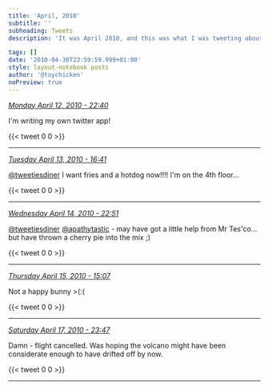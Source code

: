 ```yaml
---
title: 'April, 2010'
subtitle: ''
subheading: Tweets
description: 'It was April 2010, and this was what I was tweeting about...'

tags: []
date: '2010-04-30T23:59:59.999+01:00'
style: layout-notebook posts
author: '@toychicken'
noPreview: true
---
```


<p><a id="12067318594" href="#12067318594"><em title="2010-04-12T22:40:44.000+01:00">Monday April 12, 2010 - 22:40</em></a></p>
      
I\'m writing my own twitter app!

{{< tweet 0 0 >}}

---

<p><a id="12110127545" href="#12110127545"><em title="2010-04-13T16:41:33.000+01:00">Tuesday April 13, 2010 - 16:41</em></a></p>
      
[@tweetiesdiner](https://twitter.com/@tweetiesdiner)  I want fries and a hotdog now!!!! I'm on the 4th floor...

{{< tweet 0 0 >}}

---

<p><a id="12185969894" href="#12185969894"><em title="2010-04-14T22:51:07.000+01:00">Wednesday April 14, 2010 - 22:51</em></a></p>
      
[@tweetiesdiner](https://twitter.com/@tweetiesdiner)  [@apathytastic](https://twitter.com/@apathytastic)  - may have got a little help from Mr Tes'co... but have thrown a cherry pie into the mix ;)

{{< tweet 0 0 >}}

---

<p><a id="12224736837" href="#12224736837"><em title="2010-04-15T15:07:52.000+01:00">Thursday April 15, 2010 - 15:07</em></a></p>
      
Not a happy bunny &gt;(:(

{{< tweet 0 0 >}}

---

<p><a id="12364969463" href="#12364969463"><em title="2010-04-17T23:47:07.000+01:00">Saturday April 17, 2010 - 23:47</em></a></p>
      
Damn - flight cancelled. Was hoping the volcano might have been considerate enough to have drifted off by now.

{{< tweet 0 0 >}}

---
